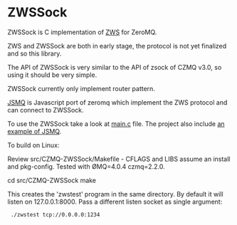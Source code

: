 ZWSSock
=======

ZWSSock is C implementation of [ZWS](http://rfc.zeromq.org/spec:39) for ZeroMQ.

ZWS and ZWSSock are both in early stage, the protocol is not yet finalized and so this library.

The API of ZWSSock is very similar to the API of zsock of CZMQ v3.0, so using it should be very simple.

ZWSSock currently only implement router pattern.

[JSMQ](https://github.com/zeromq/JSMQ) is Javascript port of zeromq which implement the ZWS protocol and can connect to ZWSSock.

To use the ZWSSock take a look at [main.c](https://github.com/somdoron/zwssock/blob/master/src/CZMQ-ZWSSock/main.c) file. The project also include [an example of JSMQ](https://github.com/somdoron/zwssock/blob/master/src/CZMQ-ZWSSock/Example.html).

To build on Linux:

   Review src/CZMQ-ZWSSock/Makefile - CFLAGS and LIBS assume an install and pkg-config. Tested with ØMQ=4.0.4 czmq=2.2.0.


   cd src/CZMQ-ZWSSock
   make

This  creates the 'zwstest' program in the same directory. By default it will listen on 127.0.0.1:8000.
Pass a different listen socket as single argument:

     ./zwstest tcp://0.0.0.0:1234

